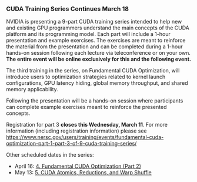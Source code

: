 ### CUDA Training Series Continues March 18

NVIDIA is presenting a 9-part CUDA training series intended to help new and 
existing GPU programmers understand the main concepts of the CUDA platform and 
its programming model. Each part will include a 1-hour presentation and example 
exercises. The exercises are meant to reinforce the material from the 
presentation and can be completed during a 1-hour hands-on session following 
each lecture via teleconference or on your own. **The entire event will be 
online exclusively for this and the following event.**

The third training in the series, on Fundamental CUDA Optimization, will 
introduce users to optimization strategies related to kernel launch 
configurations, GPU latency hiding, global memory throughput, and shared memory 
applicability.

Following the presentation will be a hands-on session where participants can 
complete example exercises meant to reinforce the presented concepts.

Registration for part 3 **closes this Wednesday, March 11**. For more 
information (including registration information) please see 
<https://www.nersc.gov/users/training/events/fundamental-cuda-optimization-part-1-part-3-of-9-cuda-training-series/>

Other scheduled dates in the series:
- April 16: [4. Fundamental CUDA Optimization (Part 2)](https://www.nersc.gov/users/training/events/fundamental-cuda-optimization-part-2-part-4-of-9-cuda-training-series/)
- May 13: [5. CUDA Atomics, Reductions, and Warp Shuffle](https://www.nersc.gov/users/training/events/cuda-atomics-reductions-and-warp-shuffle-part-5-of-9-cuda-training-series/)

